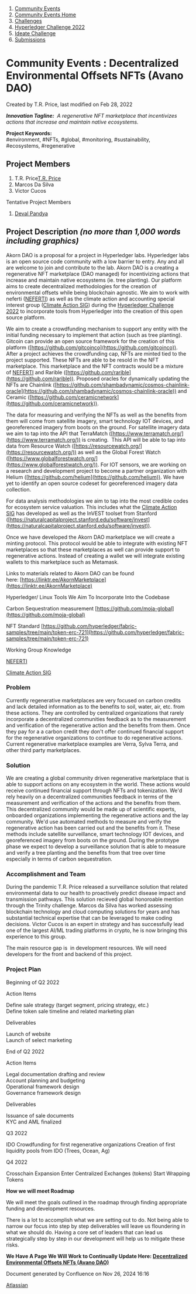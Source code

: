 1. [Community Events](index.html)
2. [Community Events Home](Community-Events-Home_21790731.html)
3. [Challenges](Challenges_21792347.html)
4. [Hyperledger Challenge 2022](Hyperledger-Challenge-2022_21792351.html)
5. [Ideate Challenge](Ideate-Challenge_21792356.html)
6. [Submissions](Submissions_21790825.html)

# Community Events : Decentralized Environmental Offsets NFTs (Avano DAO)

Created by T.R. Price, last modified on Feb 28, 2022

***Innovation Tagline:**  A regenerative NFT marketplace that incentivizes actions that increase and maintain native ecosystems.*

**Project Keywords:**  #environment, #NFTs, #global, #monitoring, #sustainability, #ecosystems, #regenerative

## Project Members

1. T.R. Price[T.R. Price](https://lf-hyperledger.atlassian.net/wiki/people/619c6538f2415000729c3137?ref=confluence)
2. Marcos Da Silva
3. Victor Cucos

Tentative Project Members 

1. [Deval Pandya](https://lf-hyperledger.atlassian.net/wiki/people/712020:da4e149a-a359-485a-a33a-dc23cf56b1c9?ref=confluence)

## Project Description *(no more than 1,000 words including graphics)*

Akorn DAO is a proposal for a project in Hyperledger labs. Hyperledger labs is an open source code community with a low barrier to entry. Any and all are welcome to join and contribute to the lab. Akorn DAO is a creating a regenerative NFT marketplace (DAO managed) for incentivizing actions that increase and maintain native ecosystems (ie. tree planting). Our platform aims to create decentralized methodologies for the creation of environmental offsets while being blockchain agnostic. We aim to work with neferti ([NEFERTI](https://lf-hyperledger.atlassian.net/wiki/display/CP/NEFERTI)) as well as the climate action and accounting special interest group ([Climate Action SIG](https://lf-hyperledger.atlassian.net/wiki/display/CASIG/)) during the [Hyperledger Challenge 2022](https://lf-hyperledger.atlassian.net/wiki/display/events/Hyperledger+Challenge+2022) to incorporate tools from Hyperledger into the creation of this open source platform.

We aim to create a crowdfunding mechanism to support any entity with the initial funding necessary to implement that action (such as tree planting). Gitcoin can provide an open source framework for the creation of this platform ([https://github.com/gitcoinco](https://github.com/gitcoinco)). After a project achieves the crowdfunding cap, NFTs are minted tied to the project supported. These NFTs are able to be resold in the NFT marketplace. This marketplace and the NFT contracts would be a mixture of [NEFERTI](https://lf-hyperledger.atlassian.net/wiki/display/CP/NEFERTI) and Rarible ([https://github.com/rarible](https://github.com/rarible)). Proposed oracles for dynamically updating the NFTs are Chainlink ([https://github.com/shambadynamic/cosmos-chainlink-oracle](https://github.com/shambadynamic/cosmos-chainlink-oracle)) and Ceramic ([https://github.com/ceramicnetwork](https://github.com/ceramicnetwork)).

The data for measuring and verifying the NFTs as well as the benefits from them will come from satellite imagery, smart technology IOT devices, and georeferenced imagery from boots on the ground. For satellite imagery data we aim to tap into the API that TerraMatch ([https://www.terramatch.org/](https://www.terramatch.org/)) is creating.  This API will be able to tap into data from Resource Watch ([https://resourcewatch.org/](https://resourcewatch.org/)) as well as the Global Forest Watch ([https://www.globalforestwatch.org/](https://www.globalforestwatch.org/)). For IOT sensors, we are working on a research and development project to become a partner organization with Helium ([https://github.com/helium](https://github.com/helium)). We have yet to identify an open source codeset for georeferenced imagery data collection. 

For data analysis methodologies we aim to tap into the most credible codes for ecosystem service valuation. This includes what the [Climate Action SIG](https://lf-hyperledger.atlassian.net/wiki/display/CASIG/) has developed as well as the InVEST toolset from Stanford ([https://naturalcapitalproject.stanford.edu/software/invest](https://naturalcapitalproject.stanford.edu/software/invest)).

Once we have developed the Akorn DAO marketplace we will create a minting protocol. This protocol would be able to integrate with existing NFT marketplaces so that these marketplaces as well can provide support to regenerative actions. Instead of creating a wallet we will integrate existing wallets to this marketplace such as Metamask. 

Links to materials related to Akorn DAO can be found here: [https://linktr.ee/AkornMarketplace](https://linktr.ee/AkornMarketplace)

Hyperledger/ Linux Tools We Aim To Incorporate Into the Codebase 

Carbon Sequestration measurement [https://github.com/moja-global](https://github.com/moja-global)

NFT Standard [https://github.com/hyperledger/fabric-samples/tree/main/token-erc-721](https://github.com/hyperledger/fabric-samples/tree/main/token-erc-721)

Working Group Knowledge 

[NEFERTI](https://lf-hyperledger.atlassian.net/wiki/display/CP/NEFERTI)

[Climate Action SIG](https://lf-hyperledger.atlassian.net/wiki/display/CASIG/)

### Problem

Currently regenerative marketplaces are very focused on carbon credits and lack detailed information as to the benefits to soil, water, air, etc. from these actions. They are controlled by centralized organizations that rarely incorporate a decentralized communities feedback as to the measurement and verification of the regenerative action and the benefits from them. Once they pay for a a carbon credit they don't offer continued financial support for the regenerative organizations to continue to do regenerative actions. Current regenerative marketplace examples are Verra, Sylva Terra, and other third party marketplaces.

### Solution

We are creating a global community driven regenerative marketplace that is able to support actions on any ecosystem in the world. These actions would receive continued financial support through NFTs and tokenization. We'd rely heavily on a decentralized communities feedback in terms of the measurement and verification of the actions and the benefits from them. This decentralized community would be made up of scientific experts, onboarded organizations implementing the regenerative actions and the lay community. We'd use automated methods to measure and verify the regenerative action has been carried out and the benefits from it. These methods include satellite surveillance, smart technology IOT devices, and georeferenced imagery from boots on the ground. During the prototype phase we expect to develop a surveillance solution that is able to measure and verify a tree planting and the benefits from that tree over time especially in terms of carbon sequestration. 

### Accomplishment and Team

During the pandemic T.R. Price released a surveillance solution that related environmental data to our health to proactively predict disease impact and transmission pathways. This solution recieved global honoroable mention through the Trinity challenge. Marcos da Silva has worked assessing blockchain technology and cloud computing solutions for years and has substantial technical expertise that can be leveraged to make coding decisions. Victor Cucos is an expert in strategy and has successfully lead one of the largest AI/ML trading platforms in crypto, he is now bringing this experience to this group. 

The main resource gap is  in development resources. We will need developers for the front and backend of this project. 

### Project Plan

Beginning of Q2 2022

Action Items

Define sale strategy (target segment, pricing strategy, etc.)  
Define token sale timeline and related marketing plan

Deliverables

Launch of website  
Launch of select marketing

End of Q2 2022

Action Items

Legal documentation drafting and review  
Account planning and budgeting  
Operational framework design  
Governance framework design

Deliverables

Issuance of sale documents  
KYC and AML finalized

Q3 2022

IDO Crowdfunding for first regenerative organizations Creation of first liquidity pools from IDO (Trees, Ocean, Ag)

Q4 2022

Crosschain Expansion Enter Centralized Exchanges (tokens) Start Wrapping Tokens

**How we will meet Roadmap**

We will meet the goals outlined in the roadmap through finding appropriate funding and development resources. 

There is a lot to accomplish what we are setting out to do. Not being able to narrow our focus into step by step deliverables will leave us floundering in what we should do. Having a core set of leaders that can lead us strategically step by step in our development will help us to mitigate these risks. 

**We Have A Page We Will Work to Continually Update Here: [Decentralized Environmental Offsets NFTs (Avano DAO)](https://lf-hyperledger.atlassian.net/wiki/spaces/CP/pages/17434528/Decentralized+Environmental+Offsets+NFTs+Avano+DAO)**

Document generated by Confluence on Nov 26, 2024 16:16

[Atlassian](http://www.atlassian.com/)
